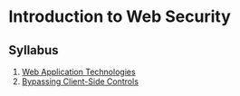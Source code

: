 # Introduction to Web Security

## Syllabus
1. [Web Application Technologies] 
2. [Bypassing Client-Side Controls]

[Web Application Technologies]:./lessons/web_application_technologies/lessonplan.md
[Bypassing Client-Side Controls]:./lessons/bypassing_client_side_controls/lessonplan.md




